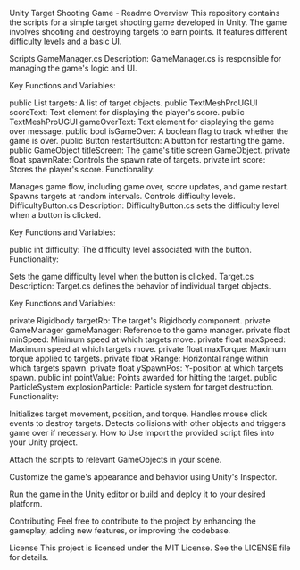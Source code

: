 Unity Target Shooting Game - Readme
Overview
This repository contains the scripts for a simple target shooting game developed in Unity. The game involves shooting and destroying targets to earn points. It features different difficulty levels and a basic UI.

Scripts
GameManager.cs
Description: GameManager.cs is responsible for managing the game's logic and UI.

Key Functions and Variables:

public List<GameObject> targets: A list of target objects.
public TextMeshProUGUI scoreText: Text element for displaying the player's score.
public TextMeshProUGUI gameOverText: Text element for displaying the game over message.
public bool isGameOver: A boolean flag to track whether the game is over.
public Button restartButton: A button for restarting the game.
public GameObject titleScreen: The game's title screen GameObject.
private float spawnRate: Controls the spawn rate of targets.
private int score: Stores the player's score.
Functionality:

Manages game flow, including game over, score updates, and game restart.
Spawns targets at random intervals.
Controls difficulty levels.
DifficultyButton.cs
Description: DifficultyButton.cs sets the difficulty level when a button is clicked.

Key Functions and Variables:

public int difficulty: The difficulty level associated with the button.
Functionality:

Sets the game difficulty level when the button is clicked.
Target.cs
Description: Target.cs defines the behavior of individual target objects.

Key Functions and Variables:

private Rigidbody targetRb: The target's Rigidbody component.
private GameManager gameManager: Reference to the game manager.
private float minSpeed: Minimum speed at which targets move.
private float maxSpeed: Maximum speed at which targets move.
private float maxTorque: Maximum torque applied to targets.
private float xRange: Horizontal range within which targets spawn.
private float ySpawnPos: Y-position at which targets spawn.
public int pointValue: Points awarded for hitting the target.
public ParticleSystem explosionParticle: Particle system for target destruction.
Functionality:

Initializes target movement, position, and torque.
Handles mouse click events to destroy targets.
Detects collisions with other objects and triggers game over if necessary.
How to Use
Import the provided script files into your Unity project.

Attach the scripts to relevant GameObjects in your scene.

Customize the game's appearance and behavior using Unity's Inspector.

Run the game in the Unity editor or build and deploy it to your desired platform.

Contributing
Feel free to contribute to the project by enhancing the gameplay, adding new features, or improving the codebase.

License
This project is licensed under the MIT License. See the LICENSE file for details.
